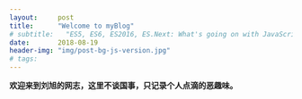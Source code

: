 ```yaml
---
layout:     post
title:      "Welcome to myBlog"
# subtitle:   "ES5, ES6, ES2016, ES.Next: What's going on with JavaScript versioning?"
date:       2018-08-19
header-img: "img/post-bg-js-version.jpg"
# tags:
---
```


**欢迎来到刘旭的网志，这里不谈国事，只记录个人点滴的恶趣味。**
